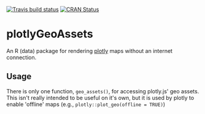 [![Travis build status](https://travis-ci.org/cpsievert/plotlyGeoAssets.svg?branch=master)](https://travis-ci.org/cpsievert/plotlyGeoAssets)
[![CRAN Status](https://www.r-pkg.org/badges/version/plotlyGeoAssets)](https://cran.r-project.org/package=plotlyGeoAssets)

# plotlyGeoAssets

An R (data) package for rendering [plotly](https://github.com/ropensci/plotly) maps without an internet connection.

## Usage

There is only one function, `geo_assets()`, for accessing plotly.js' geo assets. This isn't really intended to be useful on it's own, but it is used by plotly to enable 'offline' maps (e.g., `plotly::plot_geo(offline = TRUE)`)  

